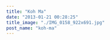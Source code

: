 ```yaml
---
title: "Koh Ma"
date: "2013-01-21 00:28:25"
title_image: "./IMG_0158_922x691.jpg"
post_name: "koh-ma"
---
```



